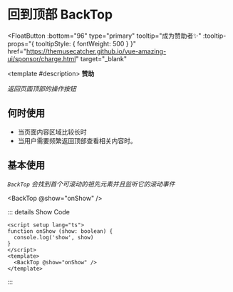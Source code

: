 # 回到顶部 BackTop

<FloatButton
  :bottom="96"
  type="primary"
  tooltip="成为赞助者✨"
  :tooltip-props="{
    tooltipStyle: {
      fontWeight: 500
    }
  }"
  href="https://themusecatcher.github.io/vue-amazing-ui/sponsor/charge.html"
  target="_blank"
>
  <template #description>
    <span style="font-size: 14px; font-weight: 600;">赞助</span>
  </template>
</FloatButton>
<Watermark fullscreen content="Vue Amazing UI" />

*返回页面顶部的操作按钮*

## 何时使用

- 当页面内容区域比较长时
- 当用户需要频繁返回顶部查看相关内容时。

<script setup lang="ts">
import { ref } from 'vue'
import { DoubleLeftOutlined, VerticalAlignTopOutlined, ArrowUpOutlined } from '@ant-design/icons-vue'
function onShow(show: boolean) {
  console.log('show', show)
}
const scrollContainer = ref()
</script>

## 基本使用

*`BackTop` 会找到首个可滚动的祖先元素并且监听它的滚动事件*

<BackTop @show="onShow" />

::: details Show Code

```vue
<script setup lang="ts">
function onShow (show: boolean) {
  console.log('show', show)
}
</script>
<template>
  <BackTop @show="onShow" />
</template>
```

:::

<!-- ## 自定义图标

<BackTop :right="100">
  <template #icon>
    <DoubleLeftOutlined :rotate="90" />
  </template>
</BackTop>
<BackTop :right="160">
  <template #icon>
    <VerticalAlignTopOutlined />
  </template>
</BackTop>
<BackTop :right="220">
  <template #icon>
    <ArrowUpOutlined />
  </template>
</BackTop>

::: details Show Code

```vue
<script setup lang="ts">
import { DoubleLeftOutlined, VerticalAlignTopOutlined, ArrowUpOutlined } from '@ant-design/icons-vue'
</script>
<template>
  <BackTop :right="100">
    <template #icon>
      <DoubleLeftOutlined :rotate="90" />
    </template>
  </BackTop>
  <BackTop :right="160">
    <template #icon>
      <VerticalAlignTopOutlined />
    </template>
  </BackTop>
  <BackTop :right="220">
    <template #icon>
      <ArrowUpOutlined />
    </template>
  </BackTop>
</template>
```

:::

## 自定义类型和形状

<BackTop shape="square" :right="100" :bottom="100" />
<BackTop shape="square" description="顶部" :right="160" :bottom="100" />
<BackTop type="primary" :right="220" :bottom="100" />
<BackTop type="primary" shape="square" :right="280" :bottom="100" />
<BackTop type="primary" shape="square" description="顶部" :right="340" :bottom="100" />

::: details Show Code

```vue
<template>
  <BackTop shape="square" :right="100" :bottom="100" />
  <BackTop shape="square" description="顶部" :right="160" :bottom="100" />
  <BackTop type="primary" :right="220" :bottom="100" />
  <BackTop type="primary" shape="square" :right="280" :bottom="100" />
  <BackTop type="primary" shape="square" description="顶部" :right="340" :bottom="100" />
</template>
```

:::

## 文字描述

<BackTop description="顶部" :right="100" :bottom="160" />

::: details Show Code

```vue
<template>
  <BackTop description="顶部" :right="100" :bottom="160" />
</template>
```

:::

## 悬浮提示

<BackTop tooltip="回到顶部" :right="160" :bottom="160" />
<BackTop
  tooltip="回到顶部"
  :tooltip-props="{
    bgColor: '#fff',
    tooltipStyle: {
      padding: '8px 12px',
      borderRadius: '12px',
      fontSize: '16px',
      color: 'rgba(0, 0, 0, 0.88)',
      fontWeight: 500
    }
  }"
  :right="220"
  :bottom="160"
/>

::: details Show Code

```vue
<template>
  <BackTop tooltip="回到顶部" :right="160" :bottom="160" />
  <BackTop
    tooltip="回到顶部"
    :tooltip-props="{
      bgColor: '#fff',
      tooltipStyle: {
        padding: '8px 12px',
        borderRadius: '12px',
        fontSize: '16px',
        color: 'rgba(0, 0, 0, 0.88)',
        fontWeight: 500
      }
    }"
    :right="220"
    :bottom="160"
  />
</template>
```

:::

## 自定义可视高度

*自定义滚动时触发显示回到顶部的高度*

<BackTop :bottom="270" :visibility-height="300">
  <div style="width: 200px; height: 40px; line-height: 40px; text-align: center; font-size: 14px">
    可视高度：300px
  </div>
</BackTop>

::: details Show Code

```vue
<template>
  <BackTop :bottom="270" :visibility-height="300">
    <div style="width: 200px; height: 40px; line-height: 40px; text-align: center; font-size: 14px">
      可视高度：300px
    </div>
  </BackTop>
</template>
```

:::

## 自定义位置

<BackTop :right="260" :bottom="270">
  <div style="width: 200px; height: 40px; line-height: 40px; text-align: center; font-size: 14px">改变位置</div>
</BackTop>

::: details Show Code

```vue
<template>
  <BackTop :right="260" :bottom="270">
    <div style="width: 200px; height: 40px; line-height: 40px; text-align: center; font-size: 14px">改变位置</div>
  </BackTop>
</template>
```

:::

## 自定义监听目标

*自定义设定监听哪个元素来触发 `BackTop`*

<br/>

<BackTop :listen-to="scrollContainer" :bottom="330" :visibility-height="10">
  <div style="width: 200px; height: 40px; line-height: 40px; text-align: center; font-size: 14px"> 指定目标 </div>
</BackTop>
<div ref="scrollContainer" style="width: 600px; overflow: auto; height: 100px; line-height: 1.57">
  这块应该写一个有意思的笑话。<br />
  这块应该写一个有意思的笑话。<br />
  这块应该写一个有意思的笑话。<br />
  这块应该写一个有意思的笑话。<br />
  这块应该写一个有意思的笑话。<br />
  这块应该写一个有意思的笑话。<br />
  这块应该写一个有意思的笑话。<br />
  这块应该写一个有意思的笑话。<br />
  这块应该写一个有意思的笑话。<br />
  这块应该写一个有意思的笑话。<br />
</div>

<br/>

*自动监听 `Scrollbar` 来触发 `BackTop`*

<br/>

<Scrollbar style="width: 600px; height: 100px">
  <BackTop :bottom="330" :right="260" :visibility-height="10">
    <div style="width: 200px; height: 40px; line-height: 40px; text-align: center; font-size: 14px">
      监听 Scrollbar
    </div>
  </BackTop>
  这块应该写一个有意思的笑话。
  <br />
  这块应该写一个有意思的笑话。
  <br />
  这块应该写一个有意思的笑话。
  <br />
  这块应该写一个有意思的笑话。
  <br />
  这块应该写一个有意思的笑话。
  <br />
  这块应该写一个有意思的笑话。
  <br />
  这块应该写一个有意思的笑话。
  <br />
  这块应该写一个有意思的笑话。
  <br />
  这块应该写一个有意思的笑话。
  <br />
  这块应该写一个有意思的笑话。
  <br />
</Scrollbar>

::: details Show Code

```vue
<script setup lang="ts">
import { ref } from 'vue'
const scrollContainer = ref()
</script>
<template>
  <BackTop :listen-to="scrollContainer" :bottom="330" :visibility-height="10">
    <div style="width: 200px; height: 40px; line-height: 40px; text-align: center; font-size: 14px"> 指定目标 </div>
  </BackTop>
  <div ref="scrollContainer" style="width: 600px; overflow: auto; height: 100px; line-height: 1.57">
    这块应该写一个有意思的笑话。<br />
    这块应该写一个有意思的笑话。<br />
    这块应该写一个有意思的笑话。<br />
    这块应该写一个有意思的笑话。<br />
    这块应该写一个有意思的笑话。<br />
    这块应该写一个有意思的笑话。<br />
    这块应该写一个有意思的笑话。<br />
    这块应该写一个有意思的笑话。<br />
    这块应该写一个有意思的笑话。<br />
    这块应该写一个有意思的笑话。<br />
  </div>
  <br />
  <Scrollbar style="width: 600px; height: 100px">
    <BackTop :bottom="330" :right="260" :visibility-height="10">
      <div style="width: 200px; height: 40px; line-height: 40px; text-align: center; font-size: 14px">
        监听 Scrollbar
      </div>
    </BackTop>
    这块应该写一个有意思的笑话。
    <br />
    这块应该写一个有意思的笑话。
    <br />
    这块应该写一个有意思的笑话。
    <br />
    这块应该写一个有意思的笑话。
    <br />
    这块应该写一个有意思的笑话。
    <br />
    这块应该写一个有意思的笑话。
    <br />
    这块应该写一个有意思的笑话。
    <br />
    这块应该写一个有意思的笑话。
    <br />
    这块应该写一个有意思的笑话。
    <br />
    这块应该写一个有意思的笑话。
    <br />
  </Scrollbar>
</template>
```

:::

## APIs

### BackTop

参数 | 说明 | 类型 | 默认值
-- | -- | -- | --
icon | 自定义图标 | slot | undefined
description | 文字描述 | string &#124; slot | undefined
tooltip | 文字提示内容 | string &#124; slot | undefined
tooltipProps | `Tooltip` 组件属性配置，参考 [Tooltip Props](https://themusecatcher.github.io/vue-amazing-ui/guide/components/tooltip.html#tooltip) | object | {}
type | 设置按钮类型 | 'default' &#124; 'primary' | 'default'
shape | 设置按钮形状 | 'circle' &#124; 'square' | 'circle'
bottom | `BackTop` 距离页面底部的高度，单位 `px` | number &#124; string | 40
right | `BackTop` 距离页面右侧的宽度，单位 `px` | number &#124; string | 40
zIndex | 设置 `BackTop` 的 `z-index` | number | 9
visibilityHeight | 滚动时触发显示回到顶部的高度，单位 `px` | number | 180
to | `BackTop` 渲染的容器节点，可选：元素标签名（例如 `body`）或者元素本身，下同 | string &#124; HTMLElement | 'body'
listenTo | 监听滚动的元素，如果为 `undefined` 会监听距离最近的一个可滚动的祖先节点 | string &#124; HTMLElement | undefined

## Events

名称 | 说明 | 类型
-- | -- | --
click | 点击按钮的回调函数 | () => void
show | 是否展现的回调函数 | (show: boolean) => void -->
